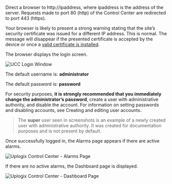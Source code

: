 <!-- 5.4 -->
Direct a browser to http://ipaddress, where ipaddress is the address of the server. Requests made to port 80 (http) of the Control Center are redirected to port 443 (https). 

Your browser is likely to present a strong warning stating that the site’s security certificate was issued for a different IP address. This is normal. The message will disappear if the presented certificate is accepted by the device or once a [valid certificate is installed](http://uplogix.com/docs/control-center-user-guide/managing-the-control-center/https-certificates).
 	
The browser displays the login screen.
 
 ![UCC Login Window](http://uplogix.com/support/docs/img/5.4/uplogix-control-center-login-window.png)
 
The default username is: **administrator**

The default password is: **password**

For security purposes, **it is strongly recommended that you immediately change the administrator’s password**, create a user with administrative authority, and disable the account. For information on setting passwords and disabling accounts, see Creating and editing user accounts.

> The **super** user seen in screenshots is an example of a newly created user with administrative authority. It was created for documentation purposes and is not present by default.

Once successfully logged in, the Alarms page appears if there are active alarms.
 
![Uplogix Control Center - Alarms Page](http://uplogix.com/support/docs/img/5.4/uplogix-control-center-alarms.png)

If there are no active alarms, the Dashboard page is displayed.

![Uplogix Control Center - Dashboard Page](http://uplogix.com/support/docs/img/5.4/uplogix-control-center-dashboard.png)